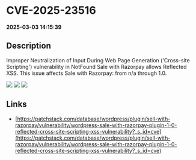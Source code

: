 # CVE-2025-23516

**2025-03-03 14:15:39**

## Description
Improper Neutralization of Input During Web Page Generation ('Cross-site Scripting') vulnerability in NotFound Sale with Razorpay allows Reflected XSS. This issue affects Sale with Razorpay: from n/a through 1.0.

![](https://img.shields.io/static/v1?label=Score&message=7.1&color=red)
![](https://img.shields.io/static/v1?label=Severity&message=HIGH&color=red)
![](https://img.shields.io/static/v1?label=CWE&message=XSS&color=green)

## Links
- [https://patchstack.com/database/wordpress/plugin/sell-with-razorpay/vulnerability/wordpress-sale-with-razorpay-plugin-1-0-reflected-cross-site-scripting-xss-vulnerability?_s_id=cve](https://patchstack.com/database/wordpress/plugin/sell-with-razorpay/vulnerability/wordpress-sale-with-razorpay-plugin-1-0-reflected-cross-site-scripting-xss-vulnerability?_s_id=cve)
